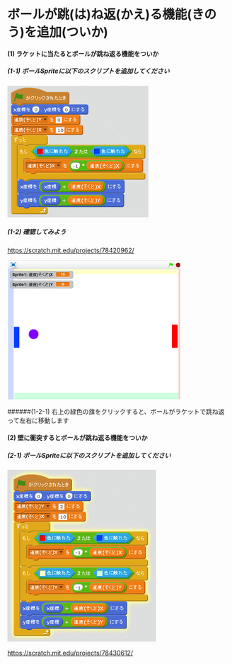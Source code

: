 # ボールが跳(は)ね返(かえ)る機能(きのう)を追加(ついか)

#### (1) ラケットに当たるとボールが跳ね返る機能をついか

##### (1-1) ボールSpriteに以下のスクリプトを追加してください
![](ball_script_002b.png)

##### (1-2) 確認してみよう
https://scratch.mit.edu/projects/78420962/

![](bouncing_scratch_001.png)

######(1-2-1) 右上の緑色の旗をクリックすると、ボールがラケットで跳ね返って左右に移動します


#### (2) 壁に衝突するとボールが跳ね返る機能をついか
##### (2-1) ボールSpriteに以下のスクリプトを追加してください
![](racket_script_003a.png)

https://scratch.mit.edu/projects/78430612/
